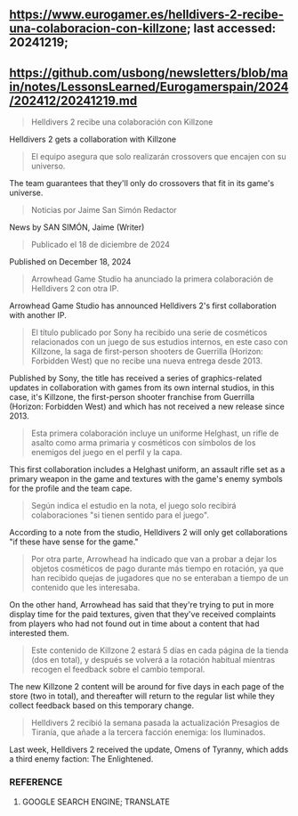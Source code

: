 ## https://www.eurogamer.es/helldivers-2-recibe-una-colaboracion-con-killzone; last accessed: 20241219; 

## https://github.com/usbong/newsletters/blob/main/notes/LessonsLearned/Eurogamerspain/2024/202412/20241219.md

> Helldivers 2 recibe una colaboración con Killzone

Helldivers 2 gets a collaboration with Killzone

> El equipo asegura que solo realizarán crossovers que encajen con su universo.

The team guarantees that they'll only do crossovers that fit in its game's universe.

> Noticias por Jaime San Simón Redactor

News by SAN SIMÓN, Jaime (Writer)

> Publicado el 18 de diciembre de 2024

Published on December 18, 2024

> Arrowhead Game Studio ha anunciado la primera colaboración de Helldivers 2 con otra IP.

Arrowhead Game Studio has announced Helldivers 2's first collaboration with another IP. 

> El título publicado por Sony ha recibido una serie de cosméticos relacionados con un juego de sus estudios internos, en este caso con Killzone, la saga de first-person shooters de Guerrilla (Horizon: Forbidden West) que no recibe una nueva entrega desde 2013.

Published by Sony, the title has received a series of graphics-related updates in collaboration with games from its own internal studios, in this case, it's Killzone, the first-person shooter franchise from Guerrilla (Horizon: Forbidden West) and which has not received a new release since 2013.

> Esta primera colaboración incluye un uniforme Helghast, un rifle de asalto como arma primaria y cosméticos con símbolos de los enemigos del juego en el perfil y la capa. 

This first collaboration includes a Helghast uniform, an assault rifle set as a primary weapon in the game and textures with the game's enemy symbols for the profile and the team cape. 

> Según indica el estudio en la nota, el juego solo recibirá colaboraciones "si tienen sentido para el juego".

According to a note from the studio, Helldivers 2 will only get collaborations "if these have sense for the game."

> Por otra parte, Arrowhead ha indicado que van a probar a dejar los objetos cosméticos de pago durante más tiempo en rotación, ya que han recibido quejas de jugadores que no se enteraban a tiempo de un contenido que les interesaba.

On the other hand, Arrowhead has said that they're trying to put in more display time for the paid textures, given that they've received complaints from players who had not found out in time about a content that had interested them.

> Este contenido de Killzone 2 estará 5 días en cada página de la tienda (dos en total), y después se volverá a la rotación habitual mientras recogen el feedback sobre el cambio temporal.

The new Killzone 2 content will be around for five days in each page of the store (two in total), and thereafter will return to the regular list while they collect feedback based on this temporary change.

> Helldivers 2 recibió la semana pasada la actualización Presagios de Tiranía, que añade a la tercera facción enemiga: los Iluminados. 

Last week, Helldivers 2 received the update, Omens of Tyranny, which adds a third enemy faction: The Enlightened.

### REFERENCE

1) GOOGLE SEARCH ENGINE; TRANSLATE